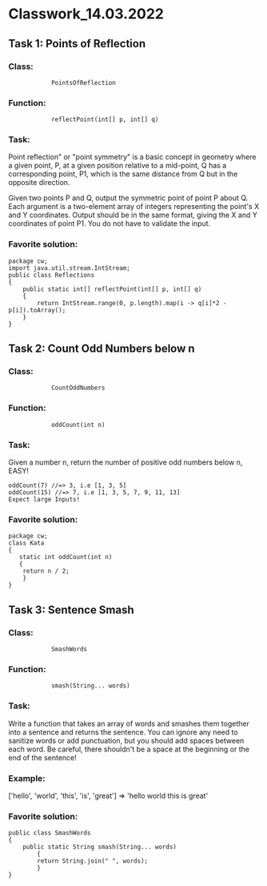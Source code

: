 # Classwork_14.03.2022

## **Task 1: Points of Reflection**

### **Class:** 
                PointsOfReflection 
### **Function:**   
                reflectPoint(int[] p, int[] q)

### **Task:**

Point reflection" or "point symmetry" is a basic concept in geometry where a given point, P, at a given position relative to a mid-point, Q has a corresponding point, P1, which is the same distance from Q but in the opposite direction.

Given two points P and Q, output the symmetric point of point P about Q. Each argument is a two-element array of integers representing the point's X and Y coordinates. Output should be in the same format, giving the X and Y coordinates of point P1. You do not have to validate the input.

### **Favorite solution:**


    package cw;
    import java.util.stream.IntStream;
    public class Reflections 
    {
        public static int[] reflectPoint(int[] p, int[] q) 
        {
            return IntStream.range(0, p.length).map(i -> q[i]*2 - p[i]).toArray();
        }
    }



## **Task 2: Count Odd Numbers below n**

### **Class:** 
                CountOddNumbers
### **Function:** 
                oddCount(int n)

### **Task:**
Given a number n, return the number of positive odd numbers below n, EASY!


    oddCount(7) //=> 3, i.e [1, 3, 5]
    oddCount(15) //=> 7, i.e [1, 3, 5, 7, 9, 11, 13]
    Expect large Inputs!


### **Favorite solution:**


    package cw;
    class Kata 
    {
       static int oddCount(int n) 
       {
        return n / 2;
        }
    }


## **Task 3: Sentence Smash**

### **Class:** 
                SmashWords
### **Function:** 
                smash(String... words)

### **Task:**
Write a function that takes an array of words and smashes them together into a sentence and returns the sentence. You can ignore any need to sanitize words or add punctuation, but you should add spaces between each word. Be careful, there shouldn't be a space at the beginning or the end of the sentence!

### **Example:**
['hello', 'world', 'this', 'is', 'great']  =>  'hello world this is great'

### **Favorite solution:**


    public class SmashWords 
    {
        public static String smash(String... words) 
            {
            return String.join(" ", words);
            }
    }

